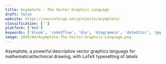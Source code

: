 ```yaml
---
title: Asymptote - The Vector Graphics Language
draft: false 
website: https://sourceforge.net/projects/asymptote/
classification: ['']
platform: ['Web']
keywords: ['bloom', 'code2flow', 'dia', 'diagrammix', 'doteditor', 'gephi', 'graphviz', 'ipe', 'latexdraw', 'lucidchart', 'pgf_and_tikz', 'planttext', 'plantuml', 'tikzit', 'umlet', 'blockdiag', 'diagrams', 'yed_graph_editor']
image: 2020/04/Asymptote-The-Vector-Graphics-Language.png
---
```

Asymptote, a powerful descriptive vector
graphics language for mathematical/technical drawing, with LaTeX
typesetting of labels